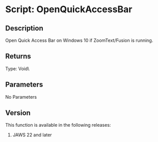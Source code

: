 # Script: OpenQuickAccessBar

## Description

Open Quick Access Bar on Windows 10 if ZoomText/Fusion is running.

## Returns

Type: Void\

## Parameters

No Parameters

## Version

This function is available in the following releases:

1.  JAWS 22 and later
